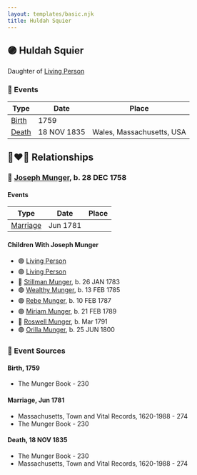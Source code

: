 ```yaml
---
layout: templates/basic.njk
title: Huldah Squier
---
```

## 🟣 Huldah Squier

Daughter of [Living Person](/people/3/35783343)

### 📆 Events

Type | Date | Place
------ | ------ | ------
[Birth](#event-4d3715a6-d7f6-4c5e-8138-b8f3fdd28a9d) | 1759 |
[Death](#event-fab69ce0-5e5c-4350-acb4-f45aaf635b9f) | 18 NOV 1835 | Wales, Massachusetts, USA

## 👩‍❤️‍👨 Relationships

### 🔵 [Joseph Munger](/people/4/48832802), b. 28 DEC 1758

#### Events

Type | Date | Place
------ | ------ | ------
[Marriage](#event-eef60f75-2b1b-436d-b7ad-690093349761) | Jun 1781 |
#### Children With Joseph Munger
* 🟣 [Living Person](/people/9/92752548)
* 🟣 [Living Person](/people/5/57250648)
* 🔵 [Stillman Munger](/people/5/55728126), b. 26 JAN 1783
* 🟣 [Wealthy Munger](/people/3/31830663), b. 13 FEB 1785
* 🟣 [Rebe Munger](/people/3/39304822), b. 10 FEB 1787
* 🟣 [Miriam Munger](/people/1/13266841), b. 21 FEB 1789
* 🔵 [Roswell Munger](/people/2/21686617), b. Mar 1791
* 🟣 [Orilla Munger](/people/6/60133360), b. 25 JUN 1800
### 📰 Event Sources

#### <a id="event-4d3715a6-d7f6-4c5e-8138-b8f3fdd28a9d"></a> Birth, 1759
* The Munger Book  - 230

#### <a id="event-eef60f75-2b1b-436d-b7ad-690093349761"></a> Marriage, Jun 1781
* Massachusetts, Town and Vital Records, 1620-1988  - 274
* The Munger Book  - 230
#### <a id="event-fab69ce0-5e5c-4350-acb4-f45aaf635b9f"></a> Death, 18 NOV 1835
* The Munger Book  - 230
* Massachusetts, Town and Vital Records, 1620-1988  - 274
